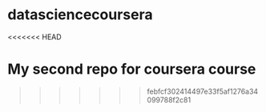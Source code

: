 datasciencecoursera
===================
<<<<<<< HEAD

My second repo for coursera course
=======
>>>>>>> febfcf302414497e33f5af1276a34099788f2c81
